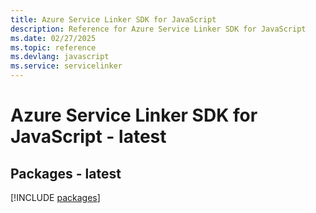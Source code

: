 ```yaml
---
title: Azure Service Linker SDK for JavaScript
description: Reference for Azure Service Linker SDK for JavaScript
ms.date: 02/27/2025
ms.topic: reference
ms.devlang: javascript
ms.service: servicelinker
---
```

# Azure Service Linker SDK for JavaScript - latest
## Packages - latest
[!INCLUDE [packages](service-linker-index.md)]